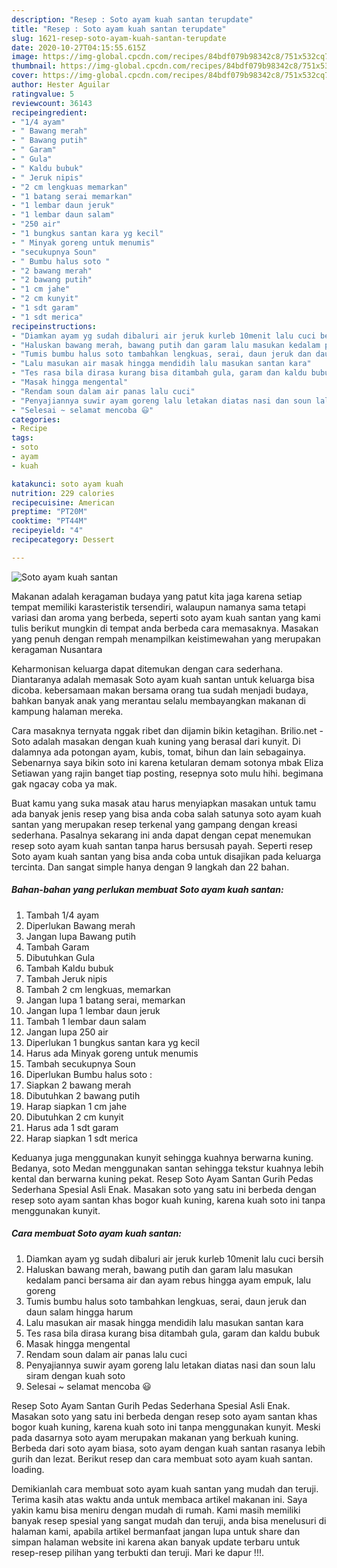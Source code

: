 ```yaml
---
description: "Resep : Soto ayam kuah santan terupdate"
title: "Resep : Soto ayam kuah santan terupdate"
slug: 1621-resep-soto-ayam-kuah-santan-terupdate
date: 2020-10-27T04:15:55.615Z
image: https://img-global.cpcdn.com/recipes/84bdf079b98342c8/751x532cq70/soto-ayam-kuah-santan-foto-resep-utama.jpg
thumbnail: https://img-global.cpcdn.com/recipes/84bdf079b98342c8/751x532cq70/soto-ayam-kuah-santan-foto-resep-utama.jpg
cover: https://img-global.cpcdn.com/recipes/84bdf079b98342c8/751x532cq70/soto-ayam-kuah-santan-foto-resep-utama.jpg
author: Hester Aguilar
ratingvalue: 5
reviewcount: 36143
recipeingredient:
- "1/4 ayam"
- " Bawang merah"
- " Bawang putih"
- " Garam"
- " Gula"
- " Kaldu bubuk"
- " Jeruk nipis"
- "2 cm lengkuas memarkan"
- "1 batang serai memarkan"
- "1 lembar daun jeruk"
- "1 lembar daun salam"
- "250 air"
- "1 bungkus santan kara yg kecil"
- " Minyak goreng untuk menumis"
- "secukupnya Soun"
- " Bumbu halus soto "
- "2 bawang merah"
- "2 bawang putih"
- "1 cm jahe"
- "2 cm kunyit"
- "1 sdt garam"
- "1 sdt merica"
recipeinstructions:
- "Diamkan ayam yg sudah dibaluri air jeruk kurleb 10menit lalu cuci bersih"
- "Haluskan bawang merah, bawang putih dan garam lalu masukan kedalam panci bersama air dan ayam rebus hingga ayam empuk, lalu goreng"
- "Tumis bumbu halus soto tambahkan lengkuas, serai, daun jeruk dan daun salam hingga harum"
- "Lalu masukan air masak hingga mendidih lalu masukan santan kara"
- "Tes rasa bila dirasa kurang bisa ditambah gula, garam dan kaldu bubuk"
- "Masak hingga mengental"
- "Rendam soun dalam air panas lalu cuci"
- "Penyajiannya suwir ayam goreng lalu letakan diatas nasi dan soun lalu siram dengan kuah soto"
- "Selesai ~ selamat mencoba 😃"
categories:
- Recipe
tags:
- soto
- ayam
- kuah

katakunci: soto ayam kuah 
nutrition: 229 calories
recipecuisine: American
preptime: "PT20M"
cooktime: "PT44M"
recipeyield: "4"
recipecategory: Dessert

---
```



![Soto ayam kuah santan](https://img-global.cpcdn.com/recipes/84bdf079b98342c8/751x532cq70/soto-ayam-kuah-santan-foto-resep-utama.jpg)

Makanan adalah keragaman budaya yang patut kita jaga karena setiap tempat memiliki karasteristik tersendiri, walaupun namanya sama tetapi variasi dan aroma yang berbeda, seperti soto ayam kuah santan yang kami tulis berikut mungkin di tempat anda berbeda cara memasaknya. Masakan yang penuh dengan rempah menampilkan keistimewahan yang merupakan keragaman Nusantara

Keharmonisan keluarga dapat ditemukan dengan cara sederhana. Diantaranya adalah memasak Soto ayam kuah santan untuk keluarga bisa dicoba. kebersamaan makan bersama orang tua sudah menjadi budaya, bahkan banyak anak yang merantau selalu membayangkan makanan di kampung halaman mereka.

Cara masaknya ternyata nggak ribet dan dijamin bikin ketagihan. Brilio.net - Soto adalah masakan dengan kuah kuning yang berasal dari kunyit. Di dalamnya ada potongan ayam, kubis, tomat, bihun dan lain sebagainya. Sebenarnya saya bikin soto ini karena ketularan demam sotonya mbak Eliza Setiawan yang rajin banget tiap posting, resepnya soto mulu hihi. begimana gak ngacay coba ya mak.

Buat kamu yang suka masak atau harus menyiapkan masakan untuk tamu ada banyak jenis resep yang bisa anda coba salah satunya soto ayam kuah santan yang merupakan resep terkenal yang gampang dengan kreasi sederhana. Pasalnya sekarang ini anda dapat dengan cepat menemukan resep soto ayam kuah santan tanpa harus bersusah payah.
Seperti resep Soto ayam kuah santan yang bisa anda coba untuk disajikan pada keluarga tercinta. Dan sangat simple hanya dengan 9 langkah dan 22 bahan.


<!--inarticleads1-->

##### Bahan-bahan yang perlukan membuat Soto ayam kuah santan:

1. Tambah 1/4 ayam
1. Diperlukan  Bawang merah
1. Jangan lupa  Bawang putih
1. Tambah  Garam
1. Dibutuhkan  Gula
1. Tambah  Kaldu bubuk
1. Tambah  Jeruk nipis
1. Tambah 2 cm lengkuas, memarkan
1. Jangan lupa 1 batang serai, memarkan
1. Jangan lupa 1 lembar daun jeruk
1. Tambah 1 lembar daun salam
1. Jangan lupa 250 air
1. Diperlukan 1 bungkus santan kara yg kecil
1. Harus ada  Minyak goreng untuk menumis
1. Tambah secukupnya Soun
1. Diperlukan  Bumbu halus soto :
1. Siapkan 2 bawang merah
1. Dibutuhkan 2 bawang putih
1. Harap siapkan 1 cm jahe
1. Dibutuhkan 2 cm kunyit
1. Harus ada 1 sdt garam
1. Harap siapkan 1 sdt merica


Keduanya juga menggunakan kunyit sehingga kuahnya berwarna kuning. Bedanya, soto Medan menggunakan santan sehingga tekstur kuahnya lebih kental dan berwarna kuning pekat. Resep Soto Ayam Santan Gurih Pedas Sederhana Spesial Asli Enak. Masakan soto yang satu ini berbeda dengan resep soto ayam santan khas bogor kuah kuning, karena kuah soto ini tanpa menggunakan kunyit. 

<!--inarticleads2-->

##### Cara membuat  Soto ayam kuah santan:

1. Diamkan ayam yg sudah dibaluri air jeruk kurleb 10menit lalu cuci bersih
1. Haluskan bawang merah, bawang putih dan garam lalu masukan kedalam panci bersama air dan ayam rebus hingga ayam empuk, lalu goreng
1. Tumis bumbu halus soto tambahkan lengkuas, serai, daun jeruk dan daun salam hingga harum
1. Lalu masukan air masak hingga mendidih lalu masukan santan kara
1. Tes rasa bila dirasa kurang bisa ditambah gula, garam dan kaldu bubuk
1. Masak hingga mengental
1. Rendam soun dalam air panas lalu cuci
1. Penyajiannya suwir ayam goreng lalu letakan diatas nasi dan soun lalu siram dengan kuah soto
1. Selesai ~ selamat mencoba 😃


Resep Soto Ayam Santan Gurih Pedas Sederhana Spesial Asli Enak. Masakan soto yang satu ini berbeda dengan resep soto ayam santan khas bogor kuah kuning, karena kuah soto ini tanpa menggunakan kunyit. Meski pada dasarnya soto ayam merupakan makanan yang berkuah kuning. Berbeda dari soto ayam biasa, soto ayam dengan kuah santan rasanya lebih gurih dan lezat. Berikut resep dan cara membuat soto ayam kuah santan. loading. 

Demikianlah cara membuat soto ayam kuah santan yang mudah dan teruji. Terima kasih atas waktu anda untuk membaca artikel makanan ini. Saya yakin kamu bisa meniru dengan mudah di rumah. Kami masih memiliki banyak resep spesial yang sangat mudah dan teruji, anda bisa menelusuri di halaman kami, apabila artikel bermanfaat jangan lupa untuk share dan simpan halaman website ini karena akan banyak update terbaru untuk resep-resep pilihan yang terbukti dan teruji. Mari ke dapur !!!. 
